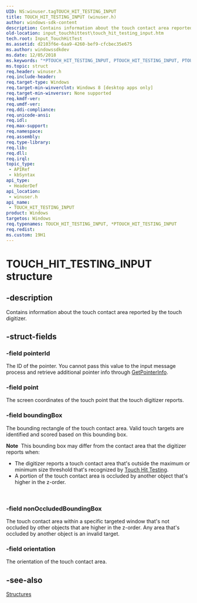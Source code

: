 ```yaml
---
UID: NS:winuser.tagTOUCH_HIT_TESTING_INPUT
title: TOUCH_HIT_TESTING_INPUT (winuser.h)
author: windows-sdk-content
description: Contains information about the touch contact area reported by the touch digitizer.
old-location: input_touchhittest\touch_hit_testing_input.htm
tech.root: Input_TouchHitTest
ms.assetid: d2103f6e-6aa9-4260-bef9-cfcbec35e675
ms.author: windowssdkdev
ms.date: 12/05/2018
ms.keywords: "*PTOUCH_HIT_TESTING_INPUT, PTOUCH_HIT_TESTING_INPUT, PTOUCH_HIT_TESTING_INPUT structure pointer, TOUCH_HIT_TESTING_INPUT, TOUCH_HIT_TESTING_INPUT structure, input_touchhittest.touch_hit_testing_input, tagTOUCH_HIT_TESTING_INPUT, touch_hittest.touch_hit_testing_input, winuser/PTOUCH_HIT_TESTING_INPUT, winuser/TOUCH_HIT_TESTING_INPUT"
ms.topic: struct
req.header: winuser.h
req.include-header: 
req.target-type: Windows
req.target-min-winverclnt: Windows 8 [desktop apps only]
req.target-min-winversvr: None supported
req.kmdf-ver: 
req.umdf-ver: 
req.ddi-compliance: 
req.unicode-ansi: 
req.idl: 
req.max-support: 
req.namespace: 
req.assembly: 
req.type-library: 
req.lib: 
req.dll: 
req.irql: 
topic_type:
 - APIRef
 - kbSyntax
api_type:
 - HeaderDef
api_location:
 - winuser.h
api_name:
 - TOUCH_HIT_TESTING_INPUT
product: Windows
targetos: Windows
req.typenames: TOUCH_HIT_TESTING_INPUT, *PTOUCH_HIT_TESTING_INPUT
req.redist: 
ms.custom: 19H1
---
```


# TOUCH_HIT_TESTING_INPUT structure


## -description


Contains information about the touch contact area reported by the touch digitizer.


## -struct-fields




### -field pointerId

The ID of the pointer. You cannot pass this value to the input message process and  retrieve additional pointer info through <a href="https://msdn.microsoft.com/75faea24-91cd-448b-b67a-19fe530f1800">GetPointerInfo</a>. 


### -field point

The screen coordinates of the touch point that the touch digitizer reports.


### -field boundingBox

The bounding rectangle of the touch contact area. Valid touch targets are identified and scored based on this bounding box. 

<div class="alert"><b>Note</b>  This bounding box may differ from the contact area that the digitizer reports when:
<ul>
<li>The digitizer reports a touch contact area that's outside the maximum or minimum size threshold that's recognized by  <a href="https://msdn.microsoft.com/bdd7630c-b2d8-4080-a149-efec018f697d">Touch Hit Testing</a>.</li>
<li>A portion of the touch contact area is occluded by another object that's higher in the z-order.
</li>
</ul>
</div>
<div> </div>

### -field nonOccludedBoundingBox

The touch contact area within a specific targeted window that's not occluded by other objects that are higher in the z-order. Any area that's occluded by another object is an invalid target.


### -field orientation

The orientation of the touch contact area.


## -see-also




<a href="https://msdn.microsoft.com/75528CC6-0637-4CAB-9187-AEC4291C119D">Structures</a>
 

 

